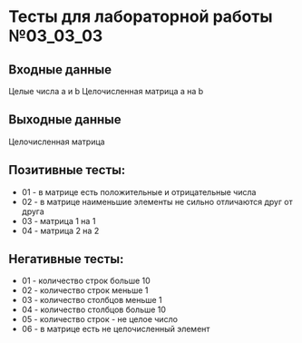 # Тесты для лабораторной работы №03_03_03

## Входные данные
Целые числа a и b
Целочисленная матрица a на b

## Выходные данные
Целочисленная матрица

## Позитивные тесты:
- 01 - в матрице есть положительные и отрицательные числа
- 02 - в матрице наименьшие элементы не сильно отличаются друг от друга
- 03 - матрица 1 на 1
- 04 - матрица 2 на 2

## Негативные тесты:
- 01 - количество строк больше 10 
- 02 - количество строк меньше 1
- 03 - количество столбцов меньше 1
- 04 - количество столбцов больше 10
- 05 - количество строк - не целое число
- 06 - в матрице есть не целочисленный элемент
